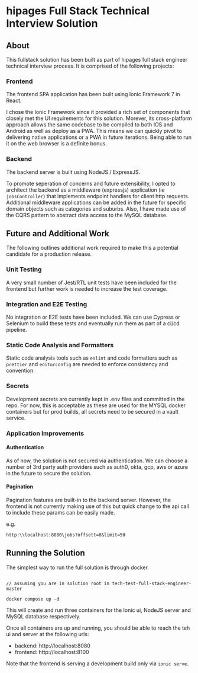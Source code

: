 hipages Full Stack Technical Interview Solution
================================================

## About 
This fullstack solution has been built as part of hipages full stack engineer technical interview process.  It is comprised of the following projects:

### Frontend 
The frontend SPA application has been built using Ionic Framework 7 in React.  

I chose the Ionic Framework since it provided a rich set of components that closely met the UI requirements for this solution.  Morever, its cross-platform approach allows the same codebase to be compiled to both IOS and Android as well as deploy as a PWA. This means we can quickly pivot to delivering native applications or a PWA in future iterations.  Being able to run it on the web browser is a definite bonus.       


### Backend
The backend server is built using NodeJS / ExpressJS.  

To promote seperation of concerns and future extensibility, I opted to architect the backend as a middleware (expressjs) application (ie `jobsController`) that implements endpoint handlers for client http requests.  Additional middleware applications can be added in the future for specific domain objects such as categories and suburbs.  Also, I have made use of the CQRS pattern to abstract data access to the MySQL database.  

## Future and Additional Work 
The following outlines additional work required to make this a potential candidate for a production release.

### Unit Testing
A very small number of Jest/RTL unit tests have been included for the frontend but further work is needed to increase the test coverage.  

### Integration and E2E Testing
No integration or E2E tests have been included.  We can use Cypress or Selenium to build these tests and eventually run them as part of a ci/cd pipeline.  

### Static Code Analysis and Formatters 
Static code analysis tools such as `eslint` and code formatters such as `prettier` and `editorconfig` are needed to enforce consistency and convention. 

### Secrets
Development secrets are currently kept in .env files and committed in the repo.  For now, this is acceptable as these are used for the MYSQL docker containers but for prod builds, all secrets need to be secured in a vault service. 

### Application Improvements

#### Authentication
As of now, the solution is not secured via authentication.  We can choose a number of 3rd party auth providers such as auth0, okta, gcp, aws or azure in the future to secure the solution.  

#### Pagination
Pagination features are built-in to the backend server.  However, the frontend is not currently making use of this but quick change to the api call to include these params can be easily made. 

e.g.

```
http:\\localhost:8080\jobs?offsett=0&limit=50
```

## Running the Solution
The simplest way to run the full solution is through docker.

``` console

// assuming you are in solution root in tech-test-full-stack-engineer-master 

docker compose up -d

```

This will create and run three containers for the Ionic ui, NodeJS server and MySQL database respectively.  

Once all containers are up and running, you should be able to reach the teh ui and server at the following urls:

* backend: http://localhost:8080
* frontend: http://localhost:8100

Note that the frontend is serving a development build only via `ionic serve`.



